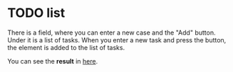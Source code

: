 # TODO list

There is a field, where you can enter a new case and the "Add" button. Under it is a list of tasks.
When you enter a new task and press the button, the element is added to the list of tasks.

You can see the **result** in [here](https://ariarzer.github.io/todo-list/).
